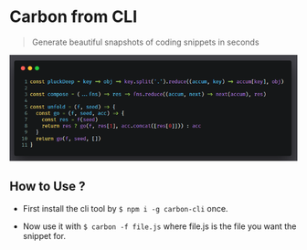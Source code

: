 # Carbon from CLI

> Generate beautiful snapshots of coding snippets in seconds

![Example Snapshot](snapshot.png)


## How to Use ?

* First install the cli tool by `$ npm i -g carbon-cli` once.

* Now use it with `$ carbon -f file.js` where file.js is the file you want the snippet for.
